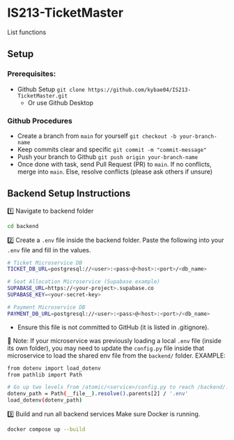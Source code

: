 # IS213-TicketMaster

List functions

## Setup

### Prerequisites:

- Github Setup `git clone https://github.com/kybae04/IS213-TicketMaster.git`
  - Or use Github Desktop

### Github Procedures

- Create a branch from `main` for yourself `git checkout -b your-branch-name`
- Keep commits clear and specific `git commit -m "commit-message"`
- Push your branch to Github `git push origin your-branch-name`
- Once done with task, send Pull Request (PR) to `main`. If no conflicts, merge into `main`. Else, resolve conflicts (please ask others if unsure)

## Backend Setup Instructions

1️⃣ Navigate to backend folder

```bash
cd backend
```

2️⃣ Create a `.env` file inside the backend folder. Paste the following into your `.env` file and fill in the values.

```bash
# Ticket Microservice DB
TICKET_DB_URL=postgresql://<user>:<pass>@<host>:<port>/<db_name>

# Seat Allocation Microservice (Supabase example)
SUPABASE_URL=https://<your-project>.supabase.co
SUPABASE_KEY=<your-secret-key>

# Payment Microservice DB
PAYMENT_DB_URL=postgresql://<user>:<pass>@<host>:<port>/<db_name>
```

- Ensure this file is not committed to GitHub (it is listed in .gitignore).

🔁 Note:
If your microservice was previously loading a local `.env` file (inside its own folder),
you may need to update the `config.py` file inside that microservice to load the shared env file from the `backend/` folder.
EXAMPLE:

```bash
from dotenv import load_dotenv
from pathlib import Path

# Go up two levels from /atomic/<service>/config.py to reach /backend/.env
dotenv_path = Path(__file__).resolve().parents[2] / '.env'
load_dotenv(dotenv_path)
```

3️⃣ Build and run all backend services
Make sure Docker is running.

```bash
docker compose up --build
```
